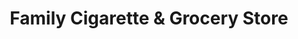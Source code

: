 ---
title: "Family Cigarette & Grocery Store"
url: /denver/family-cigarette-und-grocery-store/
shop: Lebensmittel
---